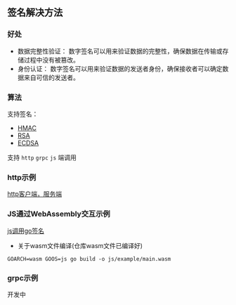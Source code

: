 ## 签名解决方法

### 好处
* 数据完整性验证： 数字签名可以用来验证数据的完整性，确保数据在传输或存储过程中没有被篡改。
* 身份认证： 数字签名可以用来验证数据的发送者身份，确保接收者可以确定数据来自可信的发送者。

### 算法



支持签名：
- [HMAC](https://github.com/golang/go/blob/master/src/crypto/hmac/hmac.go)
- [RSA](https://github.com/golang/go/blob/master/src/crypto/rsa/pkcs1v15.go) 
- [ECDSA](https://github.com/golang/go/blob/master/src/crypto/ecdsa/ecdsa.go)

支持 ```http``` ```grpc``` ```js``` 端调用


### http示例

[http客户端，服务端](https://github.com/janartist/go-sign/blob/main/sign/manager_test.go)

### JS通过WebAssembly交互示例
[js调用go签名](https://github.com/janartist/go-sign/tree/main/js/example)
* 关于wasm文件编译(仓库wasm文件已编译好)
```shell
GOARCH=wasm GOOS=js go build -o js/example/main.wasm
```

### grpc示例
开发中